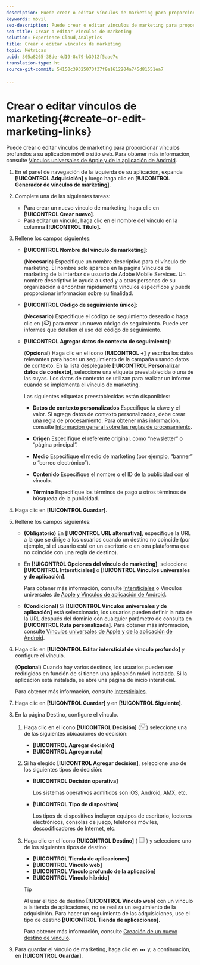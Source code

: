 ```yaml
---
description: Puede crear o editar vínculos de marketing para proporcionar vínculos profundos a su aplicación móvil o sitio web.
keywords: móvil
seo-description: Puede crear o editar vínculos de marketing para proporcionar vínculos profundos a su aplicación móvil o sitio web.
seo-title: Crear o editar vínculos de marketing
solution: Experience Cloud,Analytics
title: Crear o editar vínculos de marketing
topic: Métricas
uuid: 305a8265-38de-4d19-8c79-b3912f5aae7c
translation-type: ht
source-git-commit: 54150c39325070f37f8e1612204a745d81551ea7

---
```



# Crear o editar vínculos de marketing{#create-or-edit-marketing-links}

Puede crear o editar vínculos de marketing para proporcionar vínculos profundos a su aplicación móvil o sitio web. Para obtener más información, consulte [Vínculos universales de Apple y de la aplicación de Android](/help/using/c-manage-app-settings/c-mob-confg-app/c-universal-app-links.md).

1. En el panel de navegación de la izquierda de su aplicación, expanda **[!UICONTROL Adquisición]** y luego haga clic en **[!UICONTROL Generador de vínculos de marketing]**.
1. Complete una de las siguientes tareas:

   * Para crear un nuevo vínculo de marketing, haga clic en **[!UICONTROL Crear nuevo]**.
   * Para editar un vínculo, haga clic en el nombre del vínculo en la columna **[!UICONTROL Título].**

1. Rellene los campos siguientes:

   * **[!UICONTROL Nombre del vínculo de marketing]**:

      (**Necesario**) Especifique un nombre descriptivo para el vínculo de marketing. El nombre solo aparece en la página Vínculos de marketing de la interfaz de usuario de Adobe Mobile Services. Un nombre descriptivo le ayuda a usted y a otras personas de su organización a encontrar rápidamente vínculos específicos y puede proporcionar información sobre su finalidad.

   * **[!UICONTROL Código de seguimiento único]**:

      (**Necesario**) Especifique el código de seguimiento deseado o haga clic en (![generar icono](assets/icon_generate.png)) para crear un nuevo código de seguimiento. Puede ver informes que detallen el uso del código de seguimiento.

   * **[!UICONTROL Agregar datos de contexto de seguimiento]**:

      (**Opcional**) Haga clic en el icono **[!UICONTROL +]** y escriba los datos relevantes para hacer un seguimiento de la campaña usando datos de contexto. En la lista desplegable **[!UICONTROL Personalizar datos de contexto]**, seleccione una etiqueta preestablecida o una de las suyas. Los datos de contexto se utilizan para realizar un informe cuando se implementa el vínculo de marketing.

      Las siguientes etiquetas preestablecidas están disponibles:

      * **Datos de contexto personalizados** Especifique la clave y el valor. Si agrega datos de contexto personalizados, debe crear una regla de procesamiento. Para obtener más información, consulte [Información general sobre las reglas de procesamiento](https://docs.adobe.com/content/help/es-ES/analytics/admin/admin-tools/processing-rules/processing-rules.html).

      * **Origen** Especifique el referente original, como “newsletter” o “página principal”.

      * **Medio** Especifique el medio de marketing (por ejemplo, “banner” o “correo electrónico”).

      * **Contenido** Especifique el nombre o el ID de la publicidad con el vínculo.

      * **Término** Especifique los términos de pago u otros términos de búsqueda de la publicidad.
1. Haga clic en **[!UICONTROL Guardar]**.
1. Rellene los campos siguientes:

   * **(Obligatorio)** En **[!UICONTROL URL alternativa]**, especifique la URL a la que se dirige a los usuarios cuando un destino no coincide (por ejemplo, si el usuario está en un escritorio o en otra plataforma que no coincide con una regla de destino).
   * En **[!UICONTROL Opciones del vínculo de marketing]**, seleccione **[!UICONTROL Intersticiales]** o **[!UICONTROL Vínculos universales y de aplicación]**.

      Para obtener más información, consulte [Intersticiales](/help/using/acquisition-main/c-marketing-links-builder/t-create-edit-adobe-links/t-interstitials.md) o Vínculos universales de [Apple y Vínculos de aplicación de Android](/help/using/c-manage-app-settings/c-mob-confg-app/c-universal-app-links.md).

   * **(Condicional)** Si **[!UICONTROL Vínculos universales y de aplicación]** está seleccionado, los usuarios pueden definir la ruta de la URL después del dominio con cualquier parámetro de consulta en **[!UICONTROL Ruta personalizada]**. Para obtener más información, consulte [Vínculos universales de Apple y de la aplicación de Android](/help/using/c-manage-app-settings/c-mob-confg-app/c-universal-app-links.md).

1. Haga clic en **[!UICONTROL Editar intersticial de vínculo profundo]** y configure el vínculo.

   (**Opcional**) Cuando hay varios destinos, los usuarios pueden ser redirigidos en función de si tienen una aplicación móvil instalada. Si la aplicación está instalada, se abre una página de inicio intersticial.

   Para obtener más información, consulte [Intersticiales](/help/using/acquisition-main/c-marketing-links-builder/t-create-edit-adobe-links/t-interstitials.md).

1. Haga clic en **[!UICONTROL Guardar]** y en **[!UICONTROL Siguiente]**.
1. En la página Destino, configure el vínculo.

   1. Haga clic en el icono **[!UICONTROL Decisión]** (![icono de decisión](assets/icon_decision.png)) seleccione una de las siguientes ubicaciones de decisión:

      * **[!UICONTROL Agregar decisión]**
      * **[!UICONTROL Agregar ruta]**
   1. Si ha elegido **[!UICONTROL Agregar decisión]**, seleccione uno de los siguientes tipos de decisión:

      * **[!UICONTROL Decisión operativa]**

         Los sistemas operativos admitidos son iOS, Android, AMX, etc.

      * **[!UICONTROL Tipo de dispositivo]**

         Los tipos de dispositivos incluyen equipos de escritorio, lectores electrónicos, consolas de juego, teléfonos móviles, descodificadores de Internet, etc.
   1. Haga clic en el icono **[!UICONTROL Destino]** ( ![icono cuadrado](assets/icon_square.png) ) y seleccione uno de los siguientes tipos de destino:

      * **[!UICONTROL Tienda de aplicaciones]**
      * **[!UICONTROL Vínculo web]**
      * **[!UICONTROL Vínculo profundo de la aplicación]**
      * **[!UICONTROL Vínculo híbrido]**
      >[!TIP]
      >
      >Al usar el tipo de destino **[!UICONTROL Vínculo web]** con un vínculo a la tienda de aplicaciones, no se realiza un seguimiento de la adquisición. Para hacer un seguimiento de las adquisiciones, use el tipo de destino **[!UICONTROL Tienda de aplicaciones].**

      Para obtener más información, consulte [Creación de un nuevo destino de vínculo](/help/using/acquisition-main/c-manage-link-destinations/t-create-new-app-deep-link-destination.md).




1. Para guardar el vínculo de marketing, haga clic en ![elipses](assets/icon_elipses.png) y, a continuación, en **[!UICONTROL Guardar]**.
